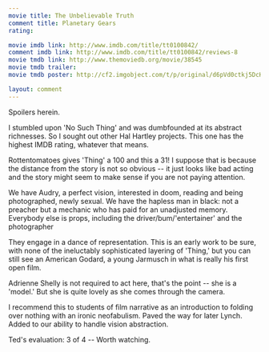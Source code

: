 ```yaml
---
movie title: The Unbelievable Truth
comment title: Planetary Gears
rating: 

movie imdb link: http://www.imdb.com/title/tt0100842/
comment imdb link: http://www.imdb.com/title/tt0100842/reviews-8
movie tmdb link: http://www.themoviedb.org/movie/38545
movie tmdb trailer: 
movie tmdb poster: http://cf2.imgobject.com/t/p/original/d6pVd0ctkj5DcHjxQbHMDWxwSGB.jpg

layout: comment
---
```


Spoilers herein.

I stumbled upon 'No Such Thing' and was dumbfounded at its abstract richnesses. So I sought out other Hal Hartley projects. This one has the highest IMDB rating, whatever that means. 

Rottentomatoes gives 'Thing' a 100 and this a 31! I suppose that is because the distance from the story is not so obvious -- it just looks like bad acting and the story might seem to make sense if you are not paying attention.

We have Audry, a perfect vision, interested in doom, reading and being photographed, newly sexual. We have the hapless man in black: not a preacher but a mechanic who has paid for an unadjusted memory. Everybody else is props, including the driver/bum/'entertainer' and the photographer

They engage in a dance of representation. This is an early work to be sure, with none of the ineluctably sophisticated layering of 'Thing,' but you can still see an American Godard, a young Jarmusch in what is really his first open film.

Adrienne Shelly is not required to act here, that's the point -- she is a 'model.' But she is quite lovely as she comes through the camera.

I recommend this to students of film narrative as an introduction to folding over nothing with an ironic neofabulism. Paved the way for later Lynch. Added to our ability to handle vision abstraction.

Ted's evaluation: 3 of 4 -- Worth watching.